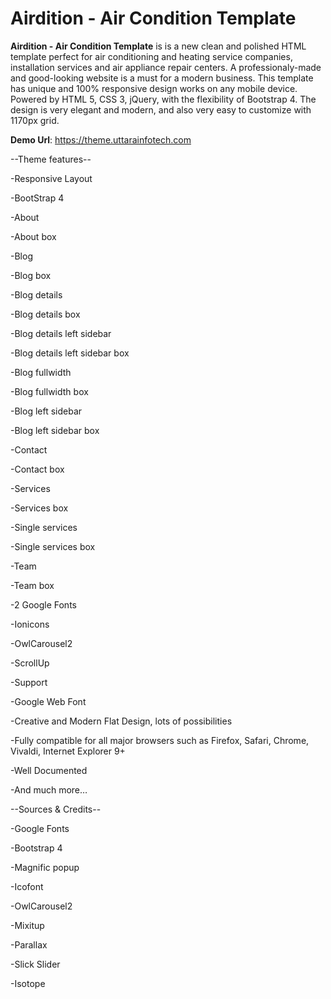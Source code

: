 # Airdition - Air Condition Template

**Airdition - Air Condition Template** is is a new clean and polished HTML template perfect for air conditioning and heating service companies, installation services and air appliance repair centers. A professionaly-made and good-looking website is a must for a modern business. This template has unique and 100% responsive design works on any mobile device. Powered by HTML 5, CSS 3, jQuery, with the flexibility of Bootstrap 4. The design is very elegant and modern, and also very easy to customize with 1170px grid.

**Demo Url**: https://theme.uttarainfotech.com

--Theme features--

-Responsive Layout

-BootStrap 4

-About

-About box

-Blog

-Blog box

-Blog details

-Blog details box

-Blog details left sidebar

-Blog details left sidebar box

-Blog fullwidth

-Blog fullwidth box

-Blog left sidebar

-Blog left sidebar box

-Contact

-Contact box

-Services

-Services box

-Single services

-Single services box

-Team

-Team box

-2 Google Fonts

-Ionicons

-OwlCarousel2

-ScrollUp

-Support

-Google Web Font

-Creative and Modern Flat Design, lots of possibilities

-Fully compatible for all major browsers such as Firefox, Safari, Chrome, Vivaldi, Internet Explorer 9+

-Well Documented

-And much more…

--Sources & Credits--

-Google Fonts

-Bootstrap 4

-Magnific popup

-Icofont

-OwlCarousel2

-Mixitup

-Parallax

-Slick Slider

-Isotope
